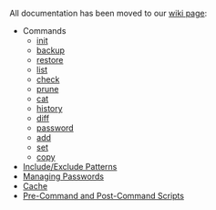 All documentation has been moved to our [wiki page](https://forum.duplicacy.com/t/duplicacy-user-guide/1197):

* Commands
    * [init](https://github.com/gilbertchen/duplicacy/wiki/init)
    * [backup](https://github.com/gilbertchen/duplicacy/wiki/backup)
    * [restore](https://github.com/gilbertchen/duplicacy/wiki/restore)
    * [list](https://github.com/gilbertchen/duplicacy/wiki/list)
    * [check](https://github.com/gilbertchen/duplicacy/wiki/check)
    * [prune](https://github.com/gilbertchen/duplicacy/wiki/prune)
    * [cat](https://github.com/gilbertchen/duplicacy/wiki/cat)
    * [history](https://github.com/gilbertchen/duplicacy/wiki/history)
    * [diff](https://github.com/gilbertchen/duplicacy/wiki/diff)
    * [password](https://github.com/gilbertchen/duplicacy/wiki/password)
    * [add](https://github.com/gilbertchen/duplicacy/wiki/add)
    * [set](https://github.com/gilbertchen/duplicacy/wiki/set)
    * [copy](https://github.com/gilbertchen/duplicacy/wiki/copy)
* [Include/Exclude Patterns](https://github.com/gilbertchen/duplicacy/wiki/Include-Exclude-Patterns)
* [Managing Passwords](https://github.com/gilbertchen/duplicacy/wiki/Managing-Passwords)
* [Cache](https://github.com/gilbertchen/duplicacy/wiki/Cache)
* [Pre-Command and Post-Command Scripts](https://github.com/gilbertchen/duplicacy/wiki/Pre-Command-and-Post-Command-Scripts)
